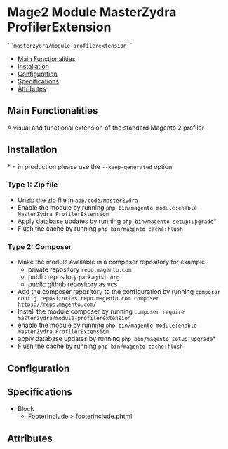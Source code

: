 # Mage2 Module MasterZydra ProfilerExtension

    ``masterzydra/module-profilerextension``

 - [Main Functionalities](#markdown-header-main-functionalities)
 - [Installation](#markdown-header-installation)
 - [Configuration](#markdown-header-configuration)
 - [Specifications](#markdown-header-specifications)
 - [Attributes](#markdown-header-attributes)


## Main Functionalities
A visual and functional extension of the standard Magento 2 profiler

## Installation
\* = in production please use the `--keep-generated` option

### Type 1: Zip file

 - Unzip the zip file in `app/code/MasterZydra`
 - Enable the module by running `php bin/magento module:enable MasterZydra_ProfilerExtension`
 - Apply database updates by running `php bin/magento setup:upgrade`\*
 - Flush the cache by running `php bin/magento cache:flush`

### Type 2: Composer

 - Make the module available in a composer repository for example:
    - private repository `repo.magento.com`
    - public repository `packagist.org`
    - public github repository as vcs
 - Add the composer repository to the configuration by running `composer config repositories.repo.magento.com composer https://repo.magento.com/`
 - Install the module composer by running `composer require masterzydra/module-profilerextension`
 - enable the module by running `php bin/magento module:enable MasterZydra_ProfilerExtension`
 - apply database updates by running `php bin/magento setup:upgrade`\*
 - Flush the cache by running `php bin/magento cache:flush`


## Configuration




## Specifications

 - Block
	- FooterInclude > footerinclude.phtml


## Attributes




